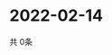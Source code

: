 # 2022-02-14
  共 0条

  <!-- BEGIN -->
  <!-- 最后更新时间Mon Feb 14 2022 09:04:14 GMT+0000 (Coordinated Universal Time) -->
  
  <!-- END -->
  
  